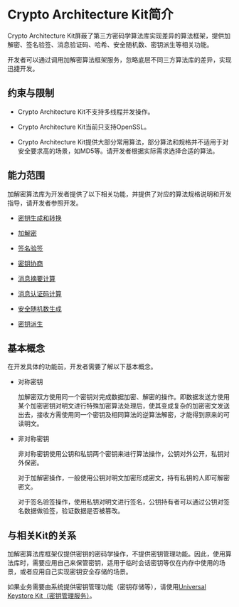 # Crypto Architecture Kit简介

Crypto Architecture Kit屏蔽了第三方密码学算法库实现差异的算法框架，提供加解密、签名验签、消息验证码、哈希、安全随机数、密钥派生等相关功能。

开发者可以通过调用加解密算法框架服务，忽略底层不同三方算法库的差异，实现迅捷开发。

## 约束与限制

- Crypto Architecture Kit不支持多线程并发操作。

- Crypto Architecture Kit当前只支持OpenSSL。

- Crypto Architecture Kit提供大部分常用算法，部分算法和规格并不适用于对安全要求高的场景，如MD5等。请开发者根据实际需求选择合适的算法。

## 能力范围

加解密算法库为开发者提供了以下相关功能，并提供了对应的算法规格说明和开发指导，请开发者参照开发。

- [密钥生成和转换](crypto-key-generation-conversion-overview.md)

- [加解密](crypto-encryption-decryption-overview.md)

- [签名验签](crypto-sign-sig-verify-overview.md)

- [密钥协商](crypto-key-agreement-overview.md)

- [消息摘要计算](crypto-generate-message-digest.md)

- [消息认证码计算](crypto-compute-mac.md)

- [安全随机数生成](crypto-generate-random-number.md)

- [密钥派生](crypto-key-derivation.md)

## 基本概念

在开发具体的功能前，开发者需要了解以下基本概念。

- 对称密钥
  
  加解密双方使用同一个密钥对完成数据加密、解密的操作。即数据发送方使用某个加密密钥对明文进行特殊加密算法处理后，使其变成复杂的加密密文发送出去，接收方需使用同一个密钥及相同算法的逆算法解密，才能得到原来的可读明文。

- 非对称密钥
  
  非对称密钥使用公钥和私钥两个密钥来进行算法操作，公钥对外公开，私钥对外保密。

  对于加解密操作，一般使用公钥对明文加密形成密文，持有私钥的人即可解密密文。

  对于签名验签操作，使用私钥对明文进行签名，公钥持有者可以通过公钥对签名数据做验签，验证数据是否被篡改。

## 与相关Kit的关系

加解密算法库框架仅提供密钥的密码学操作，不提供密钥管理功能。因此，使用算法库时，需要应用自己来保管密钥，适用于临时会话密钥等仅在内存中使用的场景，或者应用自己实现密钥安全存储的场景。

如果业务需要由系统提供密钥管理功能（密钥存储等），请使用[Universal Keystore Kit（密钥管理服务）](../UniversalKeystoreKit/huks-overview.md)。
